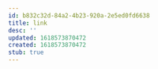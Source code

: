 ```yaml
---
id: b832c32d-84a2-4b23-920a-2e5ed0fd6638
title: link
desc: ''
updated: 1618573870472
created: 1618573870472
stub: true
---
```


